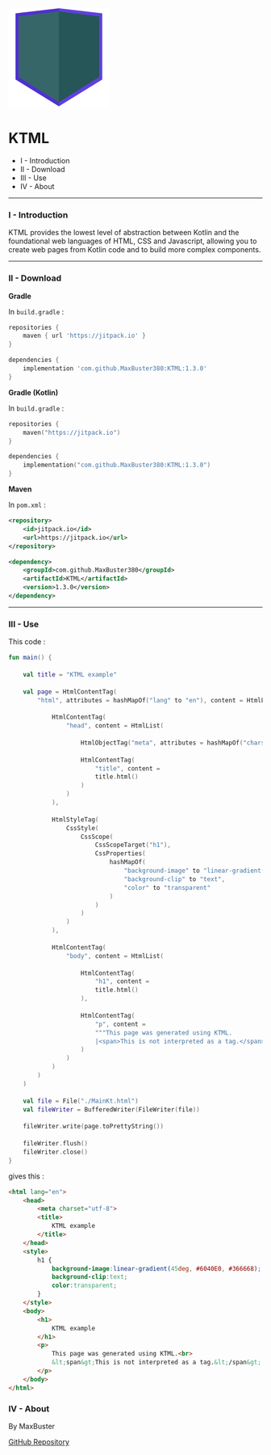 ![icon.svg](icon.svg)

# KTML

- I - Introduction
- II - Download
- III - Use
- IV - About

---

### I - Introduction

KTML provides the lowest level of abstraction between Kotlin and the foundational web languages of HTML, CSS and
Javascript,
allowing you to create web pages from Kotlin code and to build more complex components.

---

### II - Download

__Gradle__

In `build.gradle` :

```gradle
repositories {
	maven { url 'https://jitpack.io' }
}
```

```gradle
dependencies {
	implementation 'com.github.MaxBuster380:KTML:1.3.0'
}
```

__Gradle (Kotlin)__

In `build.gradle` :

```kt
repositories {
    maven("https://jitpack.io")
}
```

```kt
dependencies {
    implementation("com.github.MaxBuster380:KTML:1.3.0")
}
```

__Maven__

In `pom.xml` :

```xml
<repository>
    <id>jitpack.io</id>
    <url>https://jitpack.io</url>
</repository>
```

```xml
<dependency>
    <groupId>com.github.MaxBuster380</groupId>
    <artifactId>KTML</artifactId>
    <version>1.3.0</version>
</dependency>
```

---

### III - Use

This code :

```kt
fun main() {

    val title = "KTML example"

    val page = HtmlContentTag(
        "html", attributes = hashMapOf("lang" to "en"), content = HtmlList(

            HtmlContentTag(
                "head", content = HtmlList(

                    HtmlObjectTag("meta", attributes = hashMapOf("charset" to "utf-8")),

                    HtmlContentTag(
                        "title", content =
                        title.html()
                    )
                )
            ),

            HtmlStyleTag(
                CssStyle(
                    CssScope(
                        CssScopeTarget("h1"),
                        CssProperties(
                            hashMapOf(
                                "background-image" to "linear-gradient(45deg, #6040E0, #366668)",
                                "background-clip" to "text",
                                "color" to "transparent"
                            )
                        )
                    )
                )
            ),

            HtmlContentTag(
                "body", content = HtmlList(

                    HtmlContentTag(
                        "h1", content =
                        title.html()
                    ),

                    HtmlContentTag(
                        "p", content =
                        """This page was generated using KTML.
                        |<span>This is not interpreted as a tag.</span>""".trimMargin().html()
                    )
                )
            )
        )
    )

    val file = File("./MainKt.html")
    val fileWriter = BufferedWriter(FileWriter(file))

    fileWriter.write(page.toPrettyString())

    fileWriter.flush()
    fileWriter.close()
}
```

gives this :

```html
<html lang="en">
	<head>
	    <meta charset="utf-8">
	    <title>
	        KTML example
	    </title>
	</head>
	<style>
	    h1 {
			background-image:linear-gradient(45deg, #6040E0, #366668);
			background-clip:text;
			color:transparent;
		}
	</style>
	<body>
		<h1>
		    KTML example
		</h1>
		<p>
	   		This page was generated using KTML.<br>
	   		&lt;span&gt;This is not interpreted as a tag.&lt;/span&gt;
		</p>
	</body>
</html>
```

### IV - About

By MaxBuster

[GitHub Repository](https://github.com/MaxBuster380/KTML)